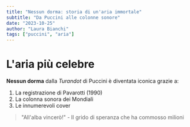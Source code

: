 ```yaml
---
title: "Nessun dorma: storia di un'aria immortale"
subtitle: "Da Puccini alle colonne sonore"
date: "2023-10-25"
author: "Laura Bianchi"
tags: ["puccini", "aria"]
---
```


# L'aria più celebre

**Nessun dorma** dalla *Turandot* di Puccini è diventata iconica grazie a:

1. La registrazione di Pavarotti (1990)
2. La colonna sonora dei Mondiali
3. Le innumerevoli cover

> "All'alba vincerò!" - Il grido di speranza che ha commosso milioni